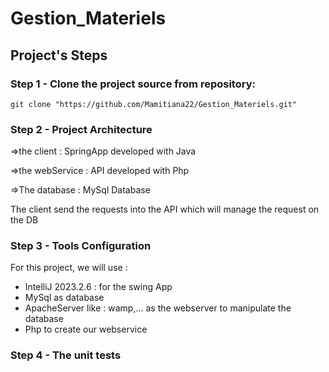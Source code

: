 # Gestion_Materiels
## Project's Steps

### Step 1 - Clone the project source from repository:
    git clone "https://github.com/Mamitiana22/Gestion_Materiels.git"

### Step 2 - Project Architecture

=>the client : SpringApp developed with Java

=>the webService : API developed with Php

=>The database : MySql Database

The client send the requests into the API which will manage the request on the DB

### Step 3 - Tools Configuration 
For this project, we will use :
* IntelliJ 2023.2.6 : for the swing App
* MySql as database
* ApacheServer like : wamp,... as the webserver to manipulate the database
* Php to create our webservice

### Step 4 - The unit tests

